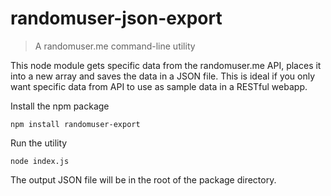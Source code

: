 # randomuser-json-export

> A randomuser.me command-line utility

This node module gets specific data from the randomuser.me API, places it into a new array 
and saves the data in a JSON file. This is ideal if you only want specific data from API to
use as sample data in a RESTful webapp.

Install the npm package
```shell
npm install randomuser-export
```

Run the utility
```shell
node index.js
```

The output JSON file will be in the root of the package directory.